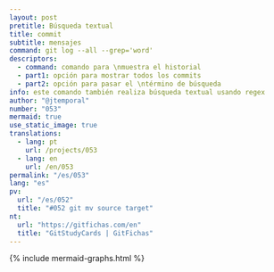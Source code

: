 ```yaml
---
layout: post
pretitle: Búsqueda textual
title: commit
subtitle: mensajes
command: git log --all --grep='word'
descriptors:
  - command: comando para \nmuestra el historial
  - part1: opción para mostrar todos los commits
  - part2: opción para pasar el \ntérmino de búsqueda
info: este comando también realiza búsqueda textual usando regex
author: "@jtemporal"
number: "053"
mermaid: true
use_static_image: true
translations:
  - lang: pt
    url: /projects/053
  - lang: en
    url: /en/053
permalink: "/es/053"
lang: "es"
pv:
  url: "/es/052"
  title: "#052 git mv source target"
nt:
  url: "https://gitfichas.com/en"
  title: "GitStudyCards | GitFichas"
---
```

{% include mermaid-graphs.html %}


